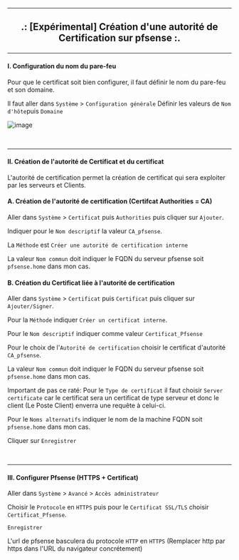 ------------------------------------------------------------------------------------------------------------------------------------------------------------------------------------
## <p align='center'>.: [Expérimental] Création d'une autorité de Certification sur pfsense :. </p>

------------------------------------------------------------------------------------------------------------------------------------------------------------------------------------
#### I. Configuration du nom du pare-feu
Pour que le certificat soit bien configurer, il faut définir le nom du pare-feu et son domaine.

Il faut aller dans `Système` > `Configuration générale`
Définir les valeurs de `Nom d'hôte`puis `Domaine`

![image](https://github.com/dexter74/Linux/assets/35907/a67d632b-2d80-48c7-b3de-f4c48bc71b91)

<br />

------------------------------------------------------------------------------------------------------------------------------------------------------------------------------------
#### II. Création de l'autorité de Certificat et du certificat
L'autorité de certification permet la création de certificat qui sera exploiter par les serveurs et Clients.

#### A. Création de l'autorité de certification (Certifcat Authorities = CA)
Aller dans `Système` > `Certificat` puis `Authorities` puis cliquer sur `Ajouter`.

Indiquer pour le `Nom descriptif` la valeur  `CA_pfsense`.

La `Méthode` est `Créer une autorité de certification interne` 

La valeur `Nom commun` doit indiquer le FQDN du serveur pfsense soit `pfsense.home` dans mon cas.

#### B. Création du Certificat liée à l'autorité de certification
Aller dans `Système` > `Certificat` puis `Certificat` puis cliquer sur `Ajouter/Signer`.

Pour la `Méthode` indiquer `Créer un certificat interne`.

Pour le `Nom descriptif` indiquer comme valeur `Certificat_Pfsense`

Pour le choix de l'`Autorité de certification` choisir le certificat d'autorité `CA_pfsense`.

La valeur `Nom commun` doit indiquer le FQDN du serveur pfsense soit `pfsense.home` dans mon cas.

Important de pas ce raté: 
Pour le `Type de certificat` il faut choisir `Server certificate` car le certificat sera un certificat de type serveur et donc le client (Le Poste Client) enverra une requête à celui-ci.

Pour le `Noms alternatifs` indiquer le nom de la machine FQDN soit `pfsense.home` dans mon cas.

Cliquer sur `Enregistrer`

<br />

------------------------------------------------------------------------------------------------------------------------------------------------------------------------------------
#### III. Configurer Pfsense (HTTPS + Certificat)
Aller dans `Système` > `Avancé` > `Accès administrateur`

Choisir le `Protocole` en `HTTPS` puis pour le `Certificat SSL/TLS` choisir `Certificat_Pfsense`.

`Enregistrer`

L'url de pfsense basculera du protocole `HTTP` en `HTTPS` (Remplacer http par https dans l'URL du navigateur concrétement)



